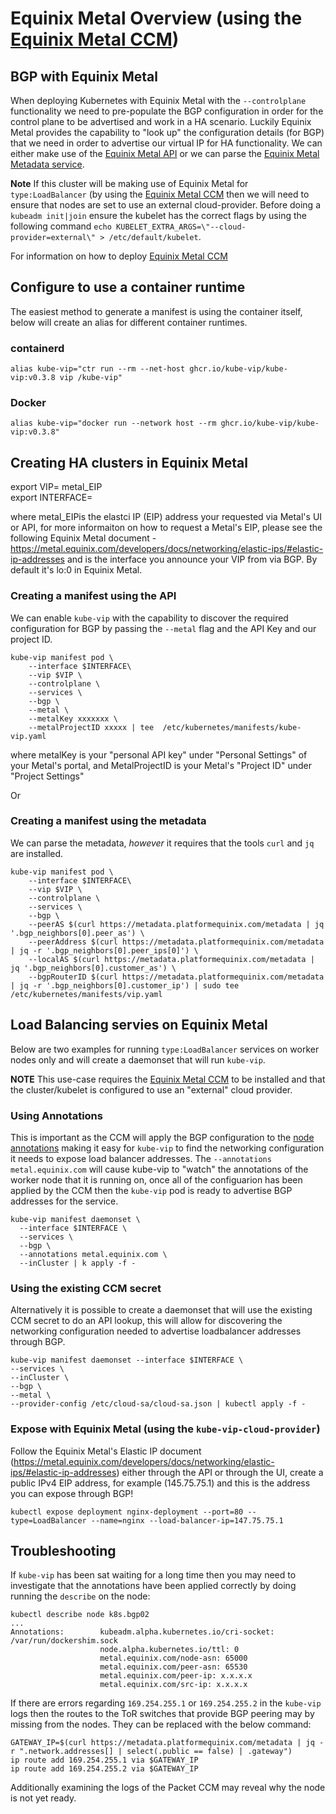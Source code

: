 # Equinix Metal Overview (using the [Equinix Metal CCM](https://github.com/packethost/packet-ccm))

## BGP with Equinix Metal

When deploying Kubernetes with Equinix Metal with the `--controlplane` functionality we need to pre-populate the BGP configuration in order for the control plane to be advertised and work in a HA scenario. Luckily Equinix Metal provides the capability to "look up" the configuration details (for BGP) that we need in order to advertise our virtual IP for HA functionality. We can either make use of the [Equinix Metal API](https://metal.equinix.com/developers/api/) or we can parse the [Equinix Metal Metadata service](https://metal.equinix.com/developers/docs/servers/metadata/).

**Note** If this cluster will be making use of Equinix Metal for `type:LoadBalancer` (by using the [Equinix Metal CCM](https://github.com/equinix/cloud-provider-equinix-metal) then we will need to ensure that nodes are set to use an external cloud-provider. Before doing a `kubeadm init|join` ensure the kubelet has the correct flags by using the following command `echo KUBELET_EXTRA_ARGS=\"--cloud-provider=external\" > /etc/default/kubelet`.

For information on how to deploy [Equinix Metal CCM](https://github.com/equinix/cloud-provider-equinix-metal)

## Configure to use a container runtime

The easiest method to generate a manifest is using the container itself, below will create an alias for different container runtimes.

### containerd
`alias kube-vip="ctr run --rm --net-host ghcr.io/kube-vip/kube-vip:v0.3.8 vip /kube-vip"`

### Docker
`alias kube-vip="docker run --network host --rm ghcr.io/kube-vip/kube-vip:v0.3.8"`

## Creating HA clusters in Equinix Metal

export VIP= metal_EIP  
export INTERFACE=<interface>

where metal_EIPis the elastci IP (EIP) address your requested via Metal's UI or API, for more informaiton on how to request a Metal's EIP, please see the following Equinix Metal document - https://metal.equinix.com/developers/docs/networking/elastic-ips/#elastic-ip-addresses
and <interface> is the interface you announce your VIP from via BGP. By default it's lo:0 in Equinix Metal.

### Creating a manifest using the API

We can enable `kube-vip` with the capability to discover the required configuration for BGP by passing the `--metal` flag and the API Key and our project ID.

```
kube-vip manifest pod \
    --interface $INTERFACE\
    --vip $VIP \
    --controlplane \
    --services \
    --bgp \
    --metal \
    --metalKey xxxxxxx \
    --metalProjectID xxxxx | tee  /etc/kubernetes/manifests/kube-vip.yaml
```
where metalKey is your "personal API key" under "Personal Settings" of your Metal's portal, and MetalProjectID is your Metal's "Project ID" under "Project Settings"

Or
### Creating a manifest using the metadata

We can parse the metadata, *however* it requires that the tools `curl` and `jq` are installed. 

```
kube-vip manifest pod \
    --interface $INTERFACE\
    --vip $VIP \
    --controlplane \
    --services \
    --bgp \
    --peerAS $(curl https://metadata.platformequinix.com/metadata | jq '.bgp_neighbors[0].peer_as') \
    --peerAddress $(curl https://metadata.platformequinix.com/metadata | jq -r '.bgp_neighbors[0].peer_ips[0]') \
    --localAS $(curl https://metadata.platformequinix.com/metadata | jq '.bgp_neighbors[0].customer_as') \
    --bgpRouterID $(curl https://metadata.platformequinix.com/metadata | jq -r '.bgp_neighbors[0].customer_ip') | sudo tee /etc/kubernetes/manifests/vip.yaml
```

## Load Balancing servies on Equinix Metal

Below are two examples for running `type:LoadBalancer` services on worker nodes only and will create a daemonset that will run `kube-vip`. 

**NOTE** This use-case requires the [Equinix Metal CCM](https://github.com/equinix/cloud-provider-equinix-metal) to be installed and that the cluster/kubelet is configured to use an "external" cloud provider.

### Using Annotations

This is important as the CCM will apply the BGP configuration to the [node annotations](https://kubernetes.io/docs/concepts/overview/working-with-objects/annotations/) making it easy for `kube-vip` to find the networking configuration it needs to expose load balancer addresses. The `--annotations metal.equinix.com` will cause kube-vip to "watch" the annotations of the worker node that it is running on, once all of the configuarion has been applied by the CCM then the `kube-vip` pod is ready to advertise BGP addresses for the service.

```
kube-vip manifest daemonset \
  --interface $INTERFACE \
  --services \
  --bgp \
  --annotations metal.equinix.com \
  --inCluster | k apply -f -
```

### Using the existing CCM secret 

Alternatively it is possible to create a daemonset that will use the existing CCM secret to do an API lookup, this will allow for discovering the networking configuration needed to advertise loadbalancer addresses through BGP.

```
kube-vip manifest daemonset --interface $INTERFACE \
--services \
--inCluster \
--bgp \
--metal \
--provider-config /etc/cloud-sa/cloud-sa.json | kubectl apply -f -
```

### Expose with Equinix Metal (using the `kube-vip-cloud-provider`)

Follow the Equinix Metal's Elastic IP document (https://metal.equinix.com/developers/docs/networking/elastic-ips/#elastic-ip-addresses) either through the API or through the UI, create a public IPv4 EIP address, for example (145.75.75.1) and this is the address you can expose through BGP!

```
kubectl expose deployment nginx-deployment --port=80 --type=LoadBalancer --name=nginx --load-balancer-ip=147.75.75.1
```

## Troubleshooting

If `kube-vip` has been sat waiting for a long time then you may need to investigate that the annotations have been applied correctly by doing running the `describe` on the node:

```
kubectl describe node k8s.bgp02
...
Annotations:        kubeadm.alpha.kubernetes.io/cri-socket: /var/run/dockershim.sock
                    node.alpha.kubernetes.io/ttl: 0
                    metal.equinix.com/node-asn: 65000
                    metal.equinix.com/peer-asn: 65530
                    metal.equinix.com/peer-ip: x.x.x.x
                    metal.equinix.com/src-ip: x.x.x.x
```

If there are errors regarding `169.254.255.1` or `169.254.255.2` in the `kube-vip` logs then the routes to the ToR switches that provide BGP peering may by missing from the nodes. They can be replaced with the below command:

```
GATEWAY_IP=$(curl https://metadata.platformequinix.com/metadata | jq -r ".network.addresses[] | select(.public == false) | .gateway")
ip route add 169.254.255.1 via $GATEWAY_IP
ip route add 169.254.255.2 via $GATEWAY_IP
```

Additionally examining the logs of the Packet CCM may reveal why the node is not yet ready.